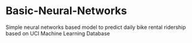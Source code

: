 # Basic-Neural-Networks
Simple neural networks based model to predict daily bike rental ridership based on UCI Machine Learning Database
